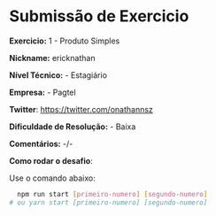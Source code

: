 # Submissão de Exercicio

**Exercicio:** 1 - Produto Simples

**Nickname:** ericknathan

**Nível Técnico:** - Estagiário

**Empresa:** - Pagtel

**Twitter**: https://twitter.com/onathannsz

**Dificuldade de Resolução:** - Baixa

**Comentários:** -/-

**Como rodar o desafio**:

Use o comando abaixo:
```bash
  npm run start [primeiro-numero] [segundo-numero]
# ou yarn start [primeiro-numero] [segundo-numero]
```